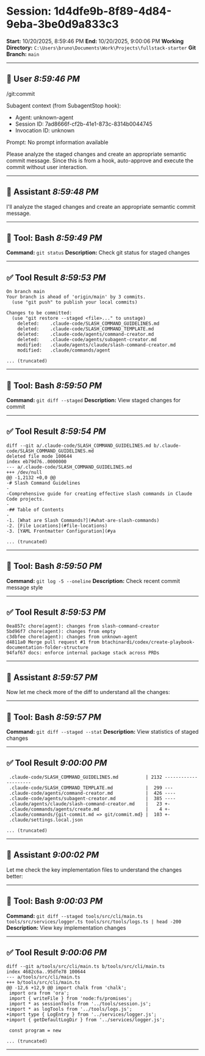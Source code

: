 # Session: 1d4dfe9b-8f89-4d84-9eba-3be0d9a833c3

**Start:** 10/20/2025, 8:59:46 PM
**End:** 10/20/2025, 9:00:06 PM
**Working Directory:** `C:\Users\bruno\Documents\Work\Projects\fullstack-starter`
**Git Branch:** `main`

---

## 👤 User _8:59:46 PM_

/git:commit

Subagent context (from SubagentStop hook):
- Agent: unknown-agent
- Session ID: 7ad8666f-cf2b-41e1-873c-8314b0044745
- Invocation ID: unknown

Prompt:
No prompt information available

Please analyze the staged changes and create an appropriate semantic commit message.
Since this is from a hook, auto-approve and execute the commit without user interaction.

---

## 🤖 Assistant _8:59:48 PM_

I'll analyze the staged changes and create an appropriate semantic commit message.

---

## 🔧 Tool: Bash _8:59:49 PM_

**Command:** `git status`
**Description:** Check git status for staged changes

---

## ✅ Tool Result _8:59:53 PM_

```
On branch main
Your branch is ahead of 'origin/main' by 3 commits.
  (use "git push" to publish your local commits)

Changes to be committed:
  (use "git restore --staged <file>..." to unstage)
	deleted:    .claude-code/SLASH_COMMAND_GUIDELINES.md
	deleted:    .claude-code/SLASH_COMMAND_TEMPLATE.md
	deleted:    .claude-code/agents/command-creator.md
	deleted:    .claude-code/agents/subagent-creator.md
	modified:   .claude/agents/claude/slash-command-creator.md
	modified:   .claude/commands/agent

... (truncated)
```

---

## 🔧 Tool: Bash _8:59:50 PM_

**Command:** `git diff --staged`
**Description:** View staged changes for commit

---

## ✅ Tool Result _8:59:54 PM_

```
diff --git a/.claude-code/SLASH_COMMAND_GUIDELINES.md b/.claude-code/SLASH_COMMAND_GUIDELINES.md
deleted file mode 100644
index eb79d76..0000000
--- a/.claude-code/SLASH_COMMAND_GUIDELINES.md
+++ /dev/null
@@ -1,2132 +0,0 @@
-# Slash Command Guidelines
-
-Comprehensive guide for creating effective slash commands in Claude Code projects.
-
-## Table of Contents
-
-1. [What are Slash Commands?](#what-are-slash-commands)
-2. [File Locations](#file-locations)
-3. [YAML Frontmatter Configuration](#ya

... (truncated)
```

---

## 🔧 Tool: Bash _8:59:50 PM_

**Command:** `git log -5 --oneline`
**Description:** Check recent commit message style

---

## ✅ Tool Result _8:59:53 PM_

```
0ea857c chore(agent): changes from slash-command-creator
5bd96f7 chore(agent): changes from empty
c3dbfee chore(agent): changes from unknown-agent
d4811a0 Merge pull request #1 from btachinardi/codex/create-playbook-documentation-folder-structure
94faf67 docs: enforce internal package stack across PRDs
```

---

## 🤖 Assistant _8:59:57 PM_

Now let me check more of the diff to understand all the changes:

---

## 🔧 Tool: Bash _8:59:57 PM_

**Command:** `git diff --staged --stat`
**Description:** View statistics of staged changes

---

## ✅ Tool Result _9:00:00 PM_

```
 .claude-code/SLASH_COMMAND_GUIDELINES.md          | 2132 ---------------------
 .claude-code/SLASH_COMMAND_TEMPLATE.md            |  299 ---
 .claude-code/agents/command-creator.md            |  426 ----
 .claude-code/agents/subagent-creator.md           |  385 ----
 .claude/agents/claude/slash-command-creator.md    |   23 +-
 .claude/commands/agents/create.md                 |    4 +-
 .claude/commands/{git-commit.md => git/commit.md} |  103 +-
 .claude/settings.local.json                     

... (truncated)
```

---

## 🤖 Assistant _9:00:02 PM_

Let me check the key implementation files to understand the changes better:

---

## 🔧 Tool: Bash _9:00:03 PM_

**Command:** `git diff --staged tools/src/cli/main.ts tools/src/services/logger.ts tools/src/tools/logs.ts | head -200`
**Description:** View key implementation changes

---

## ✅ Tool Result _9:00:06 PM_

```
diff --git a/tools/src/cli/main.ts b/tools/src/cli/main.ts
index 4682c6a..95dfe78 100644
--- a/tools/src/cli/main.ts
+++ b/tools/src/cli/main.ts
@@ -12,6 +12,9 @@ import chalk from 'chalk';
 import ora from 'ora';
 import { writeFile } from 'node:fs/promises';
 import * as sessionTools from '../tools/session.js';
+import * as logTools from '../tools/logs.js';
+import type { LogEntry } from '../services/logger.js';
+import { getDefaultLogDir } from '../services/logger.js';
 
 const program = new 

... (truncated)
```

---

